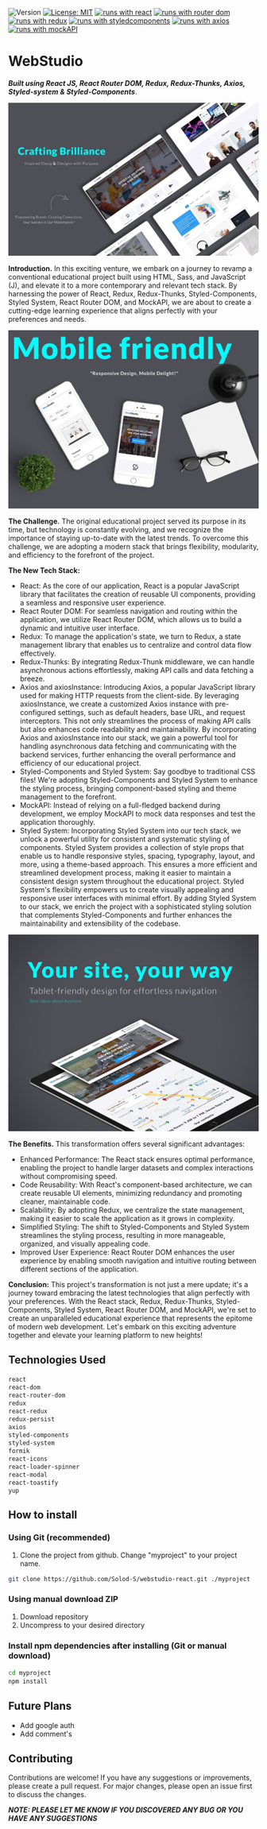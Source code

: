 ![Version](https://img.shields.io/badge/Version-1.0-blue.svg?cacheSeconds=2592000)
[![License: MIT](https://img.shields.io/badge/License-MIT-yellow.svg)](https://opensource.org/licenses/MIT)
[![runs with react](https://img.shields.io/badge/Runs%20with%20React-000.svg?style=flat-square&logo=React&labelColor=f3f3f3&logoColor=61DAFB)](https://uk.legacy.reactjs.org/)
[![runs with router dom](https://img.shields.io/badge/Runs%20with%20React_Router_Dom-000.svg?style=flat-square&logo=reactrouter&labelColor=f3f3f3&logoColor=#CA4245)](https://reactrouter.com/en/main)
[![runs with redux](https://img.shields.io/badge/Runs%20with%20Redux-000.svg?style=flat-square&logo=Redux&labelColor=f3f3f3&logoColor=7247B5)](https://redux.js.org/)
[![runs with styledcomponents](https://img.shields.io/badge/Runs%20with%20Styled_Components-000.svg?style=flat-square&logo=styledcomponents&labelColor=f3f3f3&logoColor=#DB7093)](https://styled-components.com/)
[![runs with axios](https://img.shields.io/badge/Runs%20with%20MockAPI-000.svg?style=flat-square&logo=axios&labelColor=f3f3f3&logoColor=5A29E4)](https://axios-http.com/ru/docs/intro)
[![runs with mockAPI](https://img.shields.io/badge/Runs%20with%20MockAPI-000.svg?style=flat-square&logo=cockroachlabs&labelColor=f3f3f3&logoColor=2A2A2A)](https://mockapi.io/)

# WebStudio

**_Built using React JS, React Router DOM, Redux, Redux-Thunks, Axios,
Styled-system & Styled-Components_**.

![WebStudio Demo](/public/web1-min.jpg)

**Introduction.** In this exciting venture, we embark on a journey to revamp a
conventional educational project built using HTML, Sass, and JavaScript (J), and
elevate it to a more contemporary and relevant tech stack. By harnessing the
power of React, Redux, Redux-Thunks, Styled-Components, Styled System, React
Router DOM, and MockAPI, we are about to create a cutting-edge learning
experience that aligns perfectly with your preferences and needs.

![WebStudio Demo](/public/web2-min.jpg)

**The Challenge.** The original educational project served its purpose in its
time, but technology is constantly evolving, and we recognize the importance of
staying up-to-date with the latest trends. To overcome this challenge, we are
adopting a modern stack that brings flexibility, modularity, and efficiency to
the forefront of the project.

**The New Tech Stack:**

- React: As the core of our application, React is a popular JavaScript library
  that facilitates the creation of reusable UI components, providing a seamless
  and responsive user experience.
- React Router DOM: For seamless navigation and routing within the application,
  we utilize React Router DOM, which allows us to build a dynamic and intuitive
  user interface.
- Redux: To manage the application's state, we turn to Redux, a state management
  library that enables us to centralize and control data flow effectively.
- Redux-Thunks: By integrating Redux-Thunk middleware, we can handle
  asynchronous actions effortlessly, making API calls and data fetching a
  breeze.
- Axios and axiosInstance: Introducing Axios, a popular JavaScript library used
  for making HTTP requests from the client-side. By leveraging axiosInstance, we
  create a customized Axios instance with pre-configured settings, such as
  default headers, base URL, and request interceptors. This not only streamlines
  the process of making API calls but also enhances code readability and
  maintainability. By incorporating Axios and axiosInstance into our stack, we
  gain a powerful tool for handling asynchronous data fetching and communicating
  with the backend services, further enhancing the overall performance and
  efficiency of our educational project.
- Styled-Components and Styled System: Say goodbye to traditional CSS files!
  We're adopting Styled-Components and Styled System to enhance the styling
  process, bringing component-based styling and theme management to the
  forefront.
- MockAPI: Instead of relying on a full-fledged backend during development, we
  employ MockAPI to mock data responses and test the application thoroughly.
- Styled System: Incorporating Styled System into our tech stack, we unlock a
  powerful utility for consistent and systematic styling of components. Styled
  System provides a collection of style props that enable us to handle
  responsive styles, spacing, typography, layout, and more, using a theme-based
  approach. This ensures a more efficient and streamlined development process,
  making it easier to maintain a consistent design system throughout the
  educational project. Styled System's flexibility empowers us to create
  visually appealing and responsive user interfaces with minimal effort. By
  adding Styled System to our stack, we enrich the project with a sophisticated
  styling solution that complements Styled-Components and further enhances the
  maintainability and extensibility of the codebase.

![WebStudio Demo](/public/web3-min.jpg)

**The Benefits.** This transformation offers several significant advantages:

- Enhanced Performance: The React stack ensures optimal performance, enabling
  the project to handle larger datasets and complex interactions without
  compromising speed.
- Code Reusability: With React's component-based architecture, we can create
  reusable UI elements, minimizing redundancy and promoting cleaner,
  maintainable code.
- Scalability: By adopting Redux, we centralize the state management, making it
  easier to scale the application as it grows in complexity.
- Simplified Styling: The shift to Styled-Components and Styled System
  streamlines the styling process, resulting in more manageable, organized, and
  visually appealing code.
- Improved User Experience: React Router DOM enhances the user experience by
  enabling smooth navigation and intuitive routing between different sections of
  the application.

**Conclusion:** This project's transformation is not just a mere update; it's a
journey toward embracing the latest technologies that align perfectly with your
preferences. With the React stack, Redux, Redux-Thunks, Styled-Components,
Styled System, React Router DOM, and MockAPI, we're set to create an
unparalleled educational experience that represents the epitome of modern web
development. Let's embark on this exciting adventure together and elevate your
learning platform to new heights!

## Technologies Used

    react
    react-dom
    react-router-dom
    redux
    react-redux
    redux-persist
    axios
    styled-components
    styled-system
    formik
    react-icons
    react-loader-spinner
    react-modal
    react-toastify
    yup

## How to install

### Using Git (recommended)

1.  Clone the project from github. Change "myproject" to your project name.

```bash
git clone https://github.com/Solod-S/webstudio-react.git ./myproject
```

### Using manual download ZIP

1.  Download repository
2.  Uncompress to your desired directory

### Install npm dependencies after installing (Git or manual download)

```bash
cd myproject
npm install
```

## Future Plans

- Add google auth
- Add comment's

## Contributing

Contributions are welcome! If you have any suggestions or improvements, please
create a pull request. For major changes, please open an issue first to discuss
the changes.

**_NOTE: PLEASE LET ME KNOW IF YOU DISCOVERED ANY BUG OR YOU HAVE ANY
SUGGESTIONS_**
